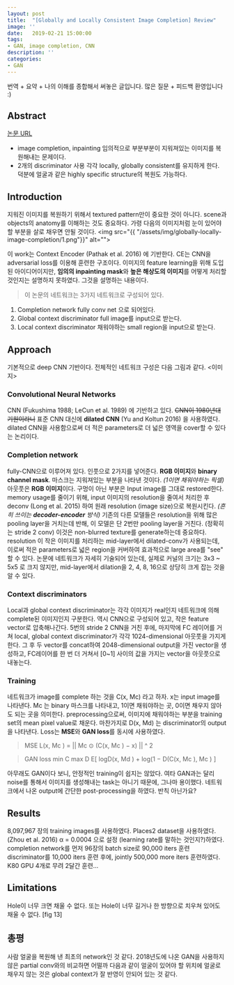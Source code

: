```yaml
---
layout: post
title:  "[Globally and Locally Consistent Image Completion] Review"
image: ''
date:   2019-02-21 15:00:00
tags:
- GAN, image completion, CNN
description: ''
categories:
- GAN
---
```


번역 + 요약 + 나의 이해를 종합해서 써놓은 글입니다. 많은 질문 + 피드백 환영입니다 :)

## Abstract

<p class="music-read"><a href="https://dl.acm.org/citation.cfm?id=3073659">논문 URL</a></p>

- image completion, inpainting
임의적으로 부분부분이 지워져있는 이미지를 복원해내는 문제이다.
- 2개의 discriminator 사용
각각 locally, globally consistent를 유지하게 한다.
덕분에 얼굴과 같은 highly specific structure의 복원도 가능하다.

## Introduction
지워진 이미지를 복원하기 위해서 textured pattern만이 중요한 것이 아니다.
scene과 objects의 anatomy를 이해하는 것도 중요하다. 
가령 다음의 이미지처럼 눈이 있어야 할 부분을 살로 채우면 안될 것이다.
<img src="{{ "/assets/img/globally-locally-image-completion/1.png"}}" alt="">

이 work는 Context Encoder (Pathak et al. 2016) 에 기반한다. 
CE는 CNN을 adversarial loss를 이용해 훈련한 구조이다. 이미지의 feature learning을 위해 도입된 아이디어이지만, **임의의 inpainting mask**와 **높은 해상도의 이미지**를 어떻게 처리할 것인지는 설명하지 못하였다. 그것을 설명하는 내용이다.

> 이 논문의 네트워크는 3가지 네트워크로 구성되어 있다.

1. Completion network 
fully conv net 으로 되어있다.
2. Global context discriminator
full image를 input으로 받는다.
3. Local context discriminator
채워야하는 small region을 input으로 받는다.

## Approach
기본적으로 deep CNN 기반이다. 전체적인 네트워크 구성은 다음 그림과 같다.
<이미지>
### Convolutional Neural Networks
CNN (Fukushima 1988; LeCun et al. 1989) 에 기반하고 있다. ~~CNN이 1980년대 기원이라니~~
표준 CNN 대신에 **dilated CNN** (Yu and Koltun 2016) 을 사용하였다. dilated CNN을 사용함으로써 더 적은 parameters로 더 넓은 영역을 cover할 수 있다는 논리이다. 

### Completion network
fully-CNN으로 이루어져 있다. 
인풋으로 2가지를 넣어준다. **RGB 이미지**와 **binary channel mask**. 마스크는 지워져있는 부분을 나타낸 것이다. *(1이면 채워야하는 픽셀)* 
아웃풋은 **RGB 이미지**이다.
구멍이 아닌 부분은 Input image를 그대로 restored한다. memory usage를 줄이기 위해, input 이미지의 resolution을 줄여서 처리한 후 deconv (Long et al. 2015) 하여 원래 resolution (image size)으로 복원시킨다. *(흔히 쓰이는 **decoder-encoder** 방식)*
기존의 다른 모델들은 resolution을 위해 많은 pooling layer을 거치는데 반해, 이 모델은 단 2번만 pooling layer을 거친다. (정확히는 stride 2 conv) 이것은 non-blurred texture를 generate하는데 중요하다.
resolution 이 작은 이미지를 처리하는 mid-layer에서 dilated-conv가 사용되는데, 이로써 적은 parameters로 넓은 region을 커버하여 효과적으로 large area를 "see" 할 수 있다.
논문에 네트워크가 자세히 기술되어 있는데, 실제로 커널의 크기는 3x3 ~ 5x5 로 크지 않지만, mid-layer에서 dilation을 2, 4, 8, 16으로 상당히 크게 잡는 것을 알 수 있다.

### Context discriminators
Local과 global context discriminator는 각각 이미지가 real인지 네트워크에 의해 complete된 이미지인지 구분한다. 역시 CNN으로 구성되어 있고, 작은 feature vector로 압축해나간다. 
5번의 stride 2 CNN을 거친 후에, 마지막에 FC 레이어를 거쳐 local, global context discriminator가 각각 1024-dimensional 아웃풋을 가지게 한다. 그 후 두 vector를 concat하여 2048-dimensional output을 가진 vector을 생성하고, FC레이어를 한 번 더 거쳐서 [0~1] 사이의 값을 가지는 vector을 아웃풋으로 내놓는다.

### Training
네트워크가 image를 complete 하는 것을 C(x, Mc) 라고 하자. x는 input image를 나타낸다. Mc 는 binary 마스크를 나타내고, 1이면 채워야하는 곳, 0이면 채우지 않아도 되는 곳을 의미한다. preprocessing으로써, 이미지에 채워야하는 부분을 training set의 mean pixel value로 채운다. 
마찬가지로 D(x, Md) 는 discriminator의 output을 나타낸다.
Loss는 **MSE**와 **GAN loss**를 동시에 사용하였다.
> MSE
> L(x, Mc ) = || Mc ⊙ (C(x, Mc ) − x) || ^ 2

> GAN loss
> min C max D E[ logD(x, Md ) + log(1 − D(C(x, Mc ), Mc ) ]

아무래도 GAN이다 보니, 안정적인 training이 쉽지는 않았다. 여타 GAN과는 달리 noise를 통해서 이미지를 생성해내는 task는 아니기 때문에, 그나마 용이했다. 네트워크에서 나온 output에 간단한 post-processing을 하였다. 반칙 아닌가요?

## Results
8,097,967 장의 training images를 사용하였다. Places2 dataset을 사용하였다. (Zhou et al. 2016) 
α = 0.0004 으로 설정 (learning rate를 말하는 것인지?)하였다. 
completion network를 먼저 96장의 batch size로 90,000 iters 훈련
discriminator를 10,000 iters 훈련 후에,
jointly 500,000 more iters 훈련하였다.
K80 GPU 4개로 무려 2달간 훈련... 

## Limitations
Hole이 너무 크면 채울 수 없다. 또는 Hole이 너무 길거나 한 방향으로 치우쳐 있어도 채울 수 없다.
[fig 13]

## 총평
사람 얼굴을 복원해 낸 최초의 network인 것 같다.
2018년도에 나온 GAN을 사용하지 않은 partial conv와의 비교하면 어떨까
다음과 같이 얼굴이 있어야 할 위치에 얼굴로 채우지 않는 것은 global context가 잘 반영이 안되어 있는 것 같다.



